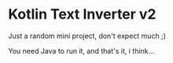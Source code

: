 # Kotlin Text Inverter v2
Just a random mini project, don't expect much ;)

You need Java to run it, and that's it, i think...
